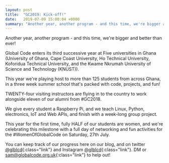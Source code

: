 ```yaml
---
layout: post
title:  "GC2019: Kick-off!"
date:   2019-07-09 15:00:04 +0000
summary: "Another year, another program - and this time, we're bigger and better than ever!"
---
```


Another year, another program - and this time, we're bigger and better than ever!

Global Code enters its third successive year at Five universities in Ghana (University of Ghana, Cape Coast University, Ho Technical University, Koforidua Technical University, and the Kwame Nkrumah University of Science and Technology (KNUST)).

This year we're playing host to more than 125 students from across Ghana, in a three week summer school that's packed with code, projects, and fun!

TWENTY-four visiting instructors are flying in to the country to work alongside eleven of our alumni from #GC2018.

We give every student a Raspberry Pi, and we teach Linux, Python, electronics, IoT and Web APIs, and finish with a week-long group project.

This year for the first time, fully HALF of our students are women, and we're celebrating this milestone with a full day of networking and fun activities for the #WomenOfGlobalCode on Saturday, 27th July.

You can keep track of our progress here on our blog, and on twitter [@glblcd](https://twitter.com/glblcd){:class="link"} and Instagram [@glblcd](http://instagram.com/glblcd){:class="link"}. DM or [sam@globalcode.org.uk](mailto:sam@globalcode.org.uk){:class="link"} to help out!